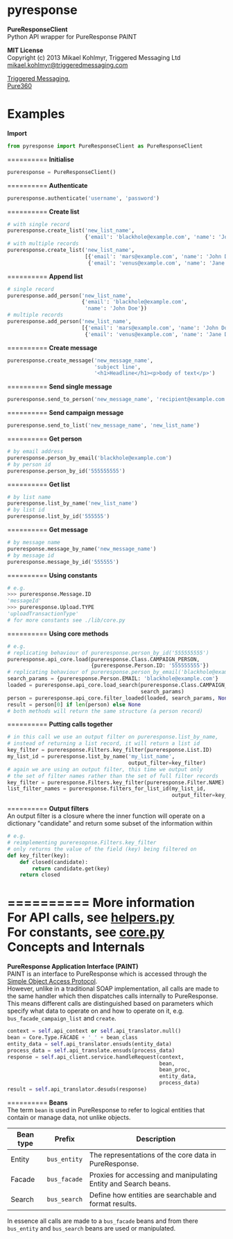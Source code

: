 pyresponse
==========
**PureResponseClient**  
Python API wrapper for PureResponse PAINT

**MIT License**  
Copyright (c) 2013 Mikael Kohlmyr, Triggered Messaging Ltd  
mikael.kohlmyr@triggeredmessaging.com

[Triggered Messaging](http://www.triggeredmessaging.com),  
[Pure360](http://www.pure360.com)

Examples  
==========
**Import**  
```python
from pyresponse import PureResponseClient as PureResponseClient
```
==========
**Initialise**  
```python
pureresponse = PureResponseClient()
```
==========
**Authenticate**  
```python
pureresponse.authenticate('username', 'password')
```
==========
**Create list**  
```python
# with single record
pureresponse.create_list('new_list_name', 
                         {'email': 'blackhole@example.com', 'name': 'John Doe'})
# with multiple records
pureresponse.create_list('new_list_name', 
                         [{'email': 'mars@example.com', 'name': 'John Doe'}, 
                          {'email': 'venus@example.com', 'name': 'Jane Doe'}])
```
==========
**Append list**  
```python
# single record
pureresponse.add_person('new_list_name', 
                        {'email': 'blackhole@example.com', 
                         'name': 'John Doe'})
# multiple records
pureresponse.add_person('new_list_name', 
                        [{'email': 'mars@example.com', 'name': 'John Doe'}, 
                         {'email': 'venus@example.com', 'name': 'Jane Doe'}])
```
==========
**Create message**  
```python
pureresponse.create_message('new_message_name', 
                            'subject line', 
                            '<h1>Headline</h1><p>body of text</p>')
```
==========
**Send single message**  
```python
pureresponse.send_to_person('new_message_name', 'recipient@example.com')
```
==========
**Send campaign message**  
```python
pureresponse.send_to_list('new_message_name', 'new_list_name')
```
==========
**Get person**  
```python
# by email address
pureresponse.person_by_email('blackhole@example.com')
# by person id
pureresponse.person_by_id('555555555')
```
==========
**Get list**  
```python
# by list name
pureresponse.list_by_name('new_list_name')
# by list id
pureresponse.list_by_id('555555')
```
==========
**Get message**  
```python
# by message name
pureresponse.message_by_name('new_message_name')
# by message id
pureresponse.message_by_id('555555')
```
==========
**Using constants**  
```python
# e.g.
>>> pureresponse.Message.ID
'messageId'
>>> pureresponse.Upload.TYPE
'uploadTransactionType'
# for more constants see ./lib/core.py
```
==========
**Using core methods**  
```python
# e.g.
# replicating behaviour of pureresponse.person_by_id('555555555')
pureresponse.api_core.load(pureresponse.Class.CAMPAIGN_PERSON, 
                           {pureresponse.Person.ID: '555555555'})
# replicating behaviour of pureresponse.person_by_email('blackhole@example.com')
search_params = {pureresponse.Person.EMAIL: 'blackhole@example.com'}
loaded = pureresponse.api_core.load_search(pureresponse.Class.CAMPAIGN_PERSON, 
                                           search_params)
person = pureresponse.api_core.filter_loaded(loaded, search_params, None)
result = person[0] if len(person) else None
# both methods will return the same structure (a person record)
```
==========
**Putting calls together**  
```python
# in this call we use an output filter on pureresponse.list_by_name, 
# instead of returning a list record, it will return a list id
key_filter = pureresponse.Filters.key_filter(pureresponse.List.ID)
my_list_id = pureresponse.list_by_name('my_list_name', 
                                       output_filter=key_filter)
# again we are using an output filter, this time we output only 
# the set of filter names rather than the set of full filter records
key_filter = pureresponse.Filters.key_filter(pureresponse.Filter.NAME)
list_filter_names = pureresponse.filters_for_list_id(my_list_id, 
                                                     output_filter=key_filter)
```
==========
**Output filters**  
An output filter is a closure where the inner function will operate on a dictionary "candidate" and return some subset of the information within
```python
# e.g.
# reimplementing pureresopnse.Filters.key_filter
# only returns the value of the field (key) being filtered on
def key_filter(key):
    def closed(candidate):
        return candidate.get(key)
    return closed
```
==========
**More information**  
For API calls, see [helpers.py](lib/helpers.py)  
For constants, see [core.py](lib/core.py)  
Concepts and Internals  
==========
**PureResponse Application Interface (PAINT)**  
PAINT is an interface to PureResponse which is accessed through the [Simple Object Access Protocol](http://en.wikipedia.org/wiki/SOAP).  
However, unlike in a traditional SOAP implementation, all calls are made to the same handler which then dispatches calls internally to PureResponse. This means different calls are distinguished based on parameters which specify what data to operate on and how to operate on it, e.g. `bus_facade_campaign_list` and `create`.  

```python
context = self.api_context or self.api_translator.null()
bean = Core.Type.FACADE + '_' + bean_class
entity_data = self.api_translator.ensuds(entity_data)
process_data = self.api_translate.ensuds(process_data)
response = self.api_client.service.handleRequest(context,
                                                 bean,
                                                 bean_proc,
                                                 entity_data,
                                                 process_data)
result = self.api_translator.desuds(response)
```
==========
**Beans**  
The term `bean` is used in PureResponse to refer to logical entities that contain or manage data, not unlike objects.  

| Bean type | Prefix       | Description                                                       |
| --------- | ------------ | ----------------------------------------------------------------- |
| Entity    | `bus_entity` | The representations of the core data in PureResponse.             |
| Facade    | `bus_facade` | Proxies for accessing and manipulating Entity and Search beans.   |
| Search    | `bus_search` | Define how entities are searchable and format results.            |

In essence all calls are made to a `bus_facade` beans and from there `bus_entity` and `bus_search` beans are used or manipulated.
